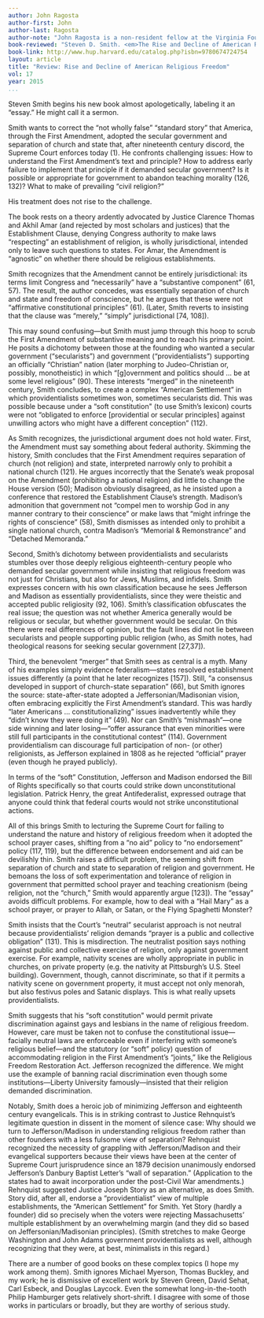 ```yaml
---
author: John Ragosta
author-first: John
author-last: Ragosta
author-note: "John Ragosta is a non-resident fellow at the Virginia Foundation for the Humanities."
book-reviewed: "Steven D. Smith. <em>The Rise and Decline of American Religious Freedom</em>. Cambridge: Harvard University Press, 2015. 223 pp. ISBN 978-0-674-72475-4."
book-link: http://www.hup.harvard.edu/catalog.php?isbn=9780674724754
layout: article
title: "Review: Rise and Decline of American Religious Freedom"
vol: 17
year: 2015
...
```


Steven Smith begins his new book almost apologetically, labeling it an “essay.” He might call it a sermon.

Smith wants to correct the “not wholly false” “standard story” that America, through the First Amendment, adopted the secular government and separation of church and state that, after nineteenth century discord, the Supreme Court enforces today (1). He confronts challenging issues: How to understand the First Amendment’s text and principle? How to address early failure to implement that principle if it demanded secular government? Is it possible or appropriate for government to abandon teaching morality (126, 132)? What to make of prevailing “civil religion?”
	
His treatment does not rise to the challenge.

The book rests on a theory ardently advocated by Justice Clarence Thomas and Akhil Amar (and rejected by most scholars and justices) that the Establishment Clause, denying Congress authority to make laws “respecting” an establishment of religion, is wholly jurisdictional, intended only to leave such questions to states. For Amar, the Amendment is “agnostic” on whether there should be religious establishments. 
	
Smith recognizes that the Amendment cannot be entirely jurisdictional: its terms limit Congress and “necessarily” have a “substantive component” (61, 57). The result, the author concedes, was essentially separation of church and state and freedom of conscience, but he argues that these were not “affirmative constitutional principles” (61). (Later, Smith reverts to insisting that the clause was “merely,” “simply” jurisdictional [74, 108]).
	
This may sound confusing—but Smith must jump through this hoop to scrub the First Amendment of substantive meaning and to reach his primary point. He posits a dichotomy between those at the founding who wanted a secular government (“secularists”) and government (“providentialists”) supporting an officially “Christian” nation (later morphing to Judeo-Christian or, possibly, monotheistic) in which “[g]overnment and politics should … be at some level religious” (90). These interests “merged” in the nineteenth century, Smith concludes, to create a complex “American Settlement” in which providentialists sometimes won, sometimes secularists did. This was possible because under a “soft constitution" (to use Smith’s lexicon) courts were not “obligated to enforce [providential or secular principles] against unwilling actors who might have a different conception” (112).
	
As Smith recognizes, the jurisdictional argument does not hold water. First, the Amendment must say something about federal authority. Skimming the history, Smith concludes that the First Amendment requires separation of church (not religion) and state, interpreted narrowly only to prohibit a national church (121). He argues incorrectly that the Senate’s weak proposal on the Amendment (prohibiting a national religion) did little to change the House version (50); Madison obviously disagreed, as he insisted upon a conference that restored the Establishment Clause’s strength. Madison’s admonition that government not “compel men to worship God in any manner contrary to their conscience” or make laws that “might infringe the rights of conscience” (58), Smith dismisses as intended only to prohibit a single national church, contra Madison’s “Memorial & Remonstrance” and “Detached Memoranda.”
	
Second, Smith’s dichotomy between providentialists and secularists stumbles over those deeply religious eighteenth-century people who demanded secular government while insisting that religious freedom was not just for Christians, but also for Jews, Muslims, and infidels. Smith expresses concern with his own classification because he sees Jefferson and Madison as essentially providentialists, since they were theistic and accepted public religiosity (92, 106). Smith’s classification obfuscates the real issue; the question was not whether America generally would be religious or secular, but whether government would be secular. On this there were real differences of opinion, but the fault lines did not lie between secularists and people supporting public religion (who, as Smith notes, had theological reasons for seeking secular government [27,37]).
	
Third, the benevolent “merger” that Smith sees as central is a myth. Many of his examples simply evidence federalism—states resolved establishment issues differently (a point that he later recognizes [157]). Still, “a consensus developed in support of church-state separation” (66), but Smith ignores the source: state-after-state adopted a Jeffersonian/Madisonian vision, often embracing explicitly the First Amendment’s standard. This was hardly “later Americans … constitutionalizing” issues inadvertently while they “didn’t know they were doing it” (49). Nor can Smith’s “mishmash”—one side winning and later losing—“offer assurance that even minorities were still full participants in the constitutional contest” (114). Government providentialism can discourage full participation of non- (or other) religionists, as Jefferson explained in 1808 as he rejected “official” prayer (even though he prayed publicly). 
	
In terms of the “soft” Constitution, Jefferson and Madison endorsed the Bill of Rights specifically so that courts could strike down unconstitutional legislation. Patrick Henry, the great Antifederalist, expressed outrage that anyone could think that federal courts would not strike unconstitutional actions.
	
All of this brings Smith to lecturing the Supreme Court for failing to understand the nature and history of religious freedom when it adopted the school prayer cases, shifting from a “no aid” policy to “no endorsement” policy (117, 119), but the difference between endorsement and aid can be devilishly thin. Smith raises a difficult problem, the seeming shift from separation of church and state to separation of religion and government. He bemoans the loss of soft experimentation and tolerance of religion in government that permitted school prayer and teaching creationism (being religion, not the “church,” Smith would apparently argue [123]). The “essay” avoids difficult problems. For example, how to deal with a “Hail Mary” as a school prayer, or prayer to Allah, or Satan, or the Flying Spaghetti Monster?  
	
Smith insists that the Court’s “neutral” secularist approach is not neutral because providentialists’ religion demands “prayer is a public and collective obligation” (131). This is misdirection. The neutralist position says nothing against public and collective exercise of religion, only against government exercise. For example, nativity scenes are wholly appropriate in public in churches, on private property  (e.g. the nativity at Pittsburgh’s U.S. Steel building). Government, though, cannot discriminate, so that if it permits a nativity scene on government property, it must accept not only menorah, but also festivus poles and Satanic displays.  This is what really upsets providentialists.
	
Smith suggests that his “soft constitution" would permit private discrimination against gays and lesbians in the name of religious freedom.  However, care must be taken not to confuse the constitutional issue—facially neutral laws are enforceable even if interfering with someone’s religious belief—and the statutory (or “soft” policy) question of accommodating religion in the First Amendment’s “joints,” like the Religious Freedom Restoration Act. Jefferson recognized the difference. We might use the example of banning racial discrimination even though some institutions—Liberty University famously—insisted that their religion demanded discrimination.
	
Notably, Smith does a heroic job of minimizing Jefferson and eighteenth century evangelicals. This is in striking contrast to Justice Rehnquist’s legitimate question in dissent in the moment of silence case: Why should we turn to Jefferson/Madison in understanding religious freedom rather than other founders with a less fulsome view of separation? Rehnquist recognized the necessity of grappling with Jefferson/Madison and their evangelical supporters because their views have been at the center of Supreme Court jurisprudence since an 1879 decision unanimously endorsed Jefferson’s Danbury Baptist Letter’s “wall of separation.” (Application to the states had to await incorporation under the post-Civil War amendments.) Rehnquist suggested Justice Joseph Story as an alternative, as does Smith. Story did, after all, endorse a “providentialist” view of multiple establishments, the “American Settlement” for Smith. Yet Story (hardly a founder) did so precisely when the voters were rejecting Massachusetts’ multiple establishment by an overwhelming margin (and they did so based on Jeffersonian/Madisonian principles). (Smith stretches to make George Washington and John Adams government providentialists as well, although recognizing that they were, at best, minimalists in this regard.)
	
There are a number of good books on these complex topics (I hope my work among them). Smith ignores Michael Myerson, Thomas Buckley, and my work; he is dismissive of excellent work by Steven Green, David Sehat, Carl Esbeck, and Douglas Laycock. Even the somewhat long-in-the-tooth Philip Hamburger gets relatively short-shrift. I disagree with some of those works in particulars or broadly, but they are worthy of serious study.

